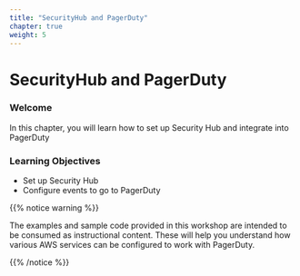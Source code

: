 ```yaml
---
title: "SecurityHub and PagerDuty"
chapter: true
weight: 5
---
```


# SecurityHub and PagerDuty

### Welcome

In this chapter, you will learn how to set up Security Hub and integrate into PagerDuty

### Learning Objectives
- Set up Security Hub
- Configure events to go to PagerDuty

{{% notice warning %}}
<p style='text-align: left;'>
The examples and sample code provided in this workshop are intended to be consumed as instructional content. These will help you understand how various AWS services can be configured to work with PagerDuty.
</p>
{{% /notice %}}
